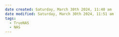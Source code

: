 ```yaml
---
date created: Saturday, March 30th 2024, 11:40 am
date modified: Saturday, March 30th 2024, 11:51 am
tags:
  - TrueNAS
  - NAS
---
```

